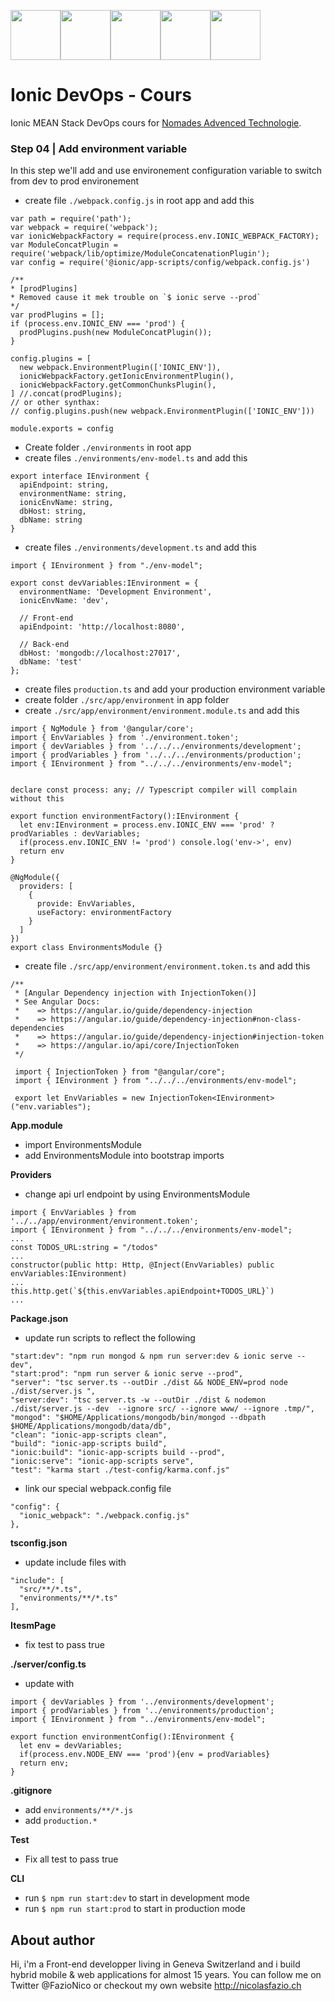 <!--
@Author: Nicolas Fazio <webmaster-fazio>
@Date:   09-04-2017
@Email:  contact@nicolasfazio.ch
@Last modified by:   webmaster-fazio
@Last modified time: 14-07-2017
-->

<img src="http://cloudoki.com/images/frameworks/ionic.png" width="80"><img src="https://live.zoomdata.com/zoomdata/service/connection/types/icon/MONGO_MONGO?v=$%7Btimestamp%7D" width="80"><img src="http://apps.octoconsulting.com/images/expressIcon.png" width="80"><img src="https://material.angularjs.org/latest/img/icons/angular-logo.svg" width="80"><img src="http://code.runnable.com/images/provider-icons/icon-node.js.svg" width="80">

# Ionic DevOps - Cours
Ionic MEAN Stack DevOps cours for [Nomades Advenced Technologie](http://nomades.ch).

### Step 04 | Add environment variable
In this step we'll add and use environement configuration variable to switch from dev to prod environement

- create file `./webpack.config.js` in root app and add this

```
var path = require('path');
var webpack = require('webpack');
var ionicWebpackFactory = require(process.env.IONIC_WEBPACK_FACTORY);
var ModuleConcatPlugin = require('webpack/lib/optimize/ModuleConcatenationPlugin');
var config = require('@ionic/app-scripts/config/webpack.config.js')

/**
* [prodPlugins]
* Removed cause it mek trouble on `$ ionic serve --prod`
*/
var prodPlugins = [];
if (process.env.IONIC_ENV === 'prod') {
  prodPlugins.push(new ModuleConcatPlugin());
}

config.plugins = [
  new webpack.EnvironmentPlugin(['IONIC_ENV']),
  ionicWebpackFactory.getIonicEnvironmentPlugin(),
  ionicWebpackFactory.getCommonChunksPlugin(),
] //.concat(prodPlugins);
// or other synthax:
// config.plugins.push(new webpack.EnvironmentPlugin(['IONIC_ENV']))

module.exports = config
```
- Create folder `./environments` in root app
- create files `./environments/env-model.ts` and add this   

```
export interface IEnvironment {
  apiEndpoint: string,
  environmentName: string,
  ionicEnvName: string,
  dbHost: string,
  dbName: string
}
```
- create files `./environments/development.ts` and add this

```
import { IEnvironment } from "./env-model";

export const devVariables:IEnvironment = {
  environmentName: 'Development Environment',
  ionicEnvName: 'dev',

  // Front-end
  apiEndpoint: 'http://localhost:8080',

  // Back-end
  dbHost: 'mongodb://localhost:27017',
  dbName: 'test'
};
```
- create files `production.ts` and add your production environment variable
- create folder `./src/app/environment` in app folder
- create `./src/app/environment/environment.module.ts` and add this

```
import { NgModule } from '@angular/core';
import { EnvVariables } from './environment.token';
import { devVariables } from '../../../environments/development';
import { prodVariables } from '../../../environments/production';
import { IEnvironment } from "../../../environments/env-model";


declare const process: any; // Typescript compiler will complain without this

export function environmentFactory():IEnvironment {
  let env:IEnvironment = process.env.IONIC_ENV === 'prod' ? prodVariables : devVariables;
  if(process.env.IONIC_ENV != 'prod') console.log('env->', env)
  return env
}

@NgModule({
  providers: [
    {
      provide: EnvVariables,
      useFactory: environmentFactory
    }
  ]
})
export class EnvironmentsModule {}
```
- create file `./src/app/environment/environment.token.ts` and add this

```
/**
 * [Angular Dependency injection with InjectionToken()]
 * See Angular Docs:
 *    => https://angular.io/guide/dependency-injection
 *    => https://angular.io/guide/dependency-injection#non-class-dependencies
 *    => https://angular.io/guide/dependency-injection#injection-token
 *    => https://angular.io/api/core/InjectionToken
 */

 import { InjectionToken } from "@angular/core";
 import { IEnvironment } from "../../../environments/env-model";

 export let EnvVariables = new InjectionToken<IEnvironment>("env.variables");
```

<b>App.module</b>
- import EnvironmentsModule
- add EnvironmentsModule into bootstrap imports

<b>Providers</b>
- change api url endpoint by using EnvironmentsModule

```
import { EnvVariables } from '../../app/environment/environment.token';
import { IEnvironment } from "../../../environments/env-model";
...
const TODOS_URL:string = "/todos"
...
constructor(public http: Http, @Inject(EnvVariables) public envVariables:IEnvironment)
...
this.http.get(`${this.envVariables.apiEndpoint+TODOS_URL}`)
...
```

<b>Package.json</b>
- update run scripts to reflect the following

```
"start:dev": "npm run mongod & npm run server:dev & ionic serve --dev",
"start:prod": "npm run server & ionic serve --prod",
"server": "tsc server.ts --outDir ./dist && NODE_ENV=prod node ./dist/server.js ",
"server:dev": "tsc server.ts -w --outDir ./dist & nodemon ./dist/server.js --dev  --ignore src/ --ignore www/ --ignore .tmp/",
"mongod": "$HOME/Applications/mongodb/bin/mongod --dbpath $HOME/Applications/mongodb/data/db",
"clean": "ionic-app-scripts clean",
"build": "ionic-app-scripts build",
"ionic:build": "ionic-app-scripts build --prod",
"ionic:serve": "ionic-app-scripts serve",
"test": "karma start ./test-config/karma.conf.js"
```
- link our special webpack.config file

```
"config": {
  "ionic_webpack": "./webpack.config.js"
},
```

<b>tsconfig.json</b>
- update include files with

```
"include": [
  "src/**/*.ts",
  "environments/**/*.ts"
],
```

<b>ItesmPage</b>
- fix test to pass true

<b>./server/config.ts</b>
- update with

```
import { devVariables } from '../environments/development';
import { prodVariables } from '../environments/production';
import { IEnvironment } from "../environments/env-model";

export function environmentConfig():IEnvironment {
  let env = devVariables;
  if(process.env.NODE_ENV === 'prod'){env = prodVariables}
  return env;
}
```

<b>.gitignore</b>
- add `environments/**/*.js`
- add `production.*`

<b>Test</b>
- Fix all test to pass true

<b>CLI</b>
- run `$ npm run start:dev` to start in development mode
- run `$ npm run start:prod` to start in production mode

## About author
Hi, i'm a Front-end developper living in Geneva Switzerland and i build hybrid mobile & web applications for almost 15 years. You can follow me on Twitter @FazioNico or checkout my own website http://nicolasfazio.ch
